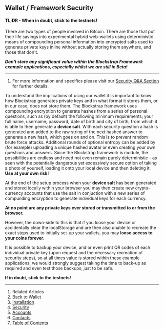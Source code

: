 ## Wallet / Framework Security

#### TL;DR - When in doubt, stick to the testnets!

There are two types of people involved in Bitcoin. There are those that put their life savings into experimental hybrid web-wallets using deterministic means of compounding personal information into encrypted salts used to generate private keys inline without actually storing them anywhere, and those that don't.

_**Don't store any significant value within the Blockstrap Framework example applications, especially whilst we are still in Beta!**_

-----

1. For more information and specifics please visit our [Security Q&A Section](../../../framework/started/security/) for further details.

To understand the implications of using our wallet it is important to know how Blockstrap generates private keys and in what format it stores them, or in our case, does not store them. The Blockstrap framework uses compounding encryption to generate hashes from a series of personal questions, such as (by default) the following minimum requirements; your full name, username, password, date of birth and city of birth, from which it is able to then generate a __device salt__. With each security question a hash is generated and added to the raw string of the next hashed answer to generate a new hash, which goes on and on. This is to prevent random brute force attacks. Additional rounds of optional entropy can be added by (for example) uploading a unique hashed avatar or even creating your own questions and answers. Since the Blockstrap framework is module, the possibilities are endless and need not even remain purely deterministic - as seen with the potentially dangerous yet excessively secure option of taking a photo of yourself, loading it onto your local device and then deleting it. __Use at your own risk!__

At the end of the setup process when your __device salt__ has been generated and stored locally within your browser you may then create new crypto-currency accounts that use the salt in conjuction with a new series of compunding encryption to generate individual keys for each currency.

__At no point are any private keys ever stored or transmitted to or from the browser.__

However, the down-side to this is that if you loose your device or accidentally clear the localStorage and are then also unable to recreate the exact steps used to initially set-up your wallets, you may __loose access to your coins forever__.

It is possible to backup your device, and or even print QR codes of each individual private key (upon request and the necessary recreation of security steps), so at all times value is stored within these example applications, we would strongly suggest taking the time to back-up as required and even test those backups, just to be safe.

__If in doubt, stick to the testnets!__



---

1. Related Articles
2. [Back to Wallet](../../wallet/)
3. [Installation](../installation/)
4. [Security](../security/)
5. [Accounts](../accounts/)
6. [Contacts](../contacts/)
7. [Table of Contents](../../../)
